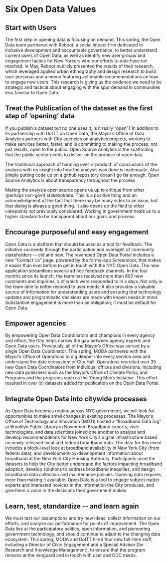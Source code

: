 # Six Open Data Values

## Start with Users

The first step in opening data is focusing on demand. This spring, the Open Data team partnered with Reboot, a social impact firm dedicated to inclusive development and accountable governance, to better understand current users of Open Data, as well as identify new user groups and engagement tactics for New Yorkers who our efforts to date have not reached. In May, Reboot publicly presented the results of their research, which leveraged applied urban ethnography and design research to build user personas and a memo featuring actionable recommendations on how to engage new users. This research is giving us the evidence we need to be strategic and tactical about engaging with the spur demand in communities less familiar to Open Data.

## Treat the Publication of the dataset as the first step of ‘opening’ data

If you publish a dataset but no one uses it, is it really “open”? In addition to its partnership with DoITT on Open Data, the Mayor’s Office of Data Analytics partners with CIty agencies on analytics projects, working to make services better, faster, and is committing to making the process, not just results, open to the public. Open Source Analytics is the scaffolding that the public sector needs to deliver on the promise of open data.

The traditional approach of handing over a ‘product’ of conclusions of the analysis with no insight into how the analysis was done is inadequate. Also simply putting code up on a github repository doesn’t go far enough. Open Source Analytics is about transparency throughout the process.

Making the analysis open source opens us up to critique from other (perhaps non-govt) stakeholders. This is a positive thing and an acknowledgment of the fact that there may be many sides to an issue, but that dialog is always a good thing. It also opens up the field to other viewpoints not previously considered. Working in government holds us to a higher standard to be transparent about our goals and process.

## Encourage purposeful and easy engagement

Open Data is a platform that should be used as a tool for feedback. The initiative succeeds through the participation and oversight of community stakeholders -- old and new. The revamped Open Data Portal includes a new “Contact Us” page, powered by the forms-app Screendoor, that makes it easier than ever before to get in touch with the NYC Open Data. The new application streamlines several ad hoc feedback channels. In the four months since its launch, the team has received more than 800 new comments and inquiries, x of which were responded to in x days. Not only is the team able to better respond to user needs; it also provides a valuable source of information for understanding users and ensuring that technology updates and programmatic decisions are made with known needs in  mind. Substantive engagement is more than an obligation; it must be default for Open Data.

## Empower agencies

By empowering Open Data Coordinators and champions in every agency and office, the City helps narrow the gap between agency experts and Open Data users. Previously, all of the Mayor’s Office was served by a single Open Data Coordinator. This spring, MODA partnered with the Mayor’s Office of Operations to dig deeper into every service area and understand the data ecosystem of City Hall. Operations recruited over 35 new Open Data Coordinators from individual offices and divisions, including new data publishers such as the Mayor’s Office of Climate Policy and Programs and the programs such as the Young Men’s Initiative. This effort resulted in over (x) datasets added for publication on the Open Data Portal.

## Integrate Open Data into citywide processes

As Open Data becomes routine across NYC government, we will look for opportunities to make small changes in existing processes. The Mayor’s Office of Technology and Innovation (MOTI) hosted a “Broadband Data Dig” at Brooklyn Public Library in November. Broadband experts, civic technologists, and data scientists joined one another to analyze and develop recommendations for New York City’s digital infrastructure based on newly-released local and federal broadband data. The data for this event includes a block-level look at broadband availability in New York City (from federal data), and development-by-development information about broadband at the New York City Housing Authority. Participants used the datasets to help the City better understand the factors impacting broadband adoption, develop solutions to address broadband inequities, and design broadband data collection and maintenance policies. Opening data requires more than making it available: Open Data is a tool to engage subject matter experts and interested novices in the information the City produces, and give them a voice in the decisions their government makes.

## Learn, test, standardize -- and learn again

We must test our assumptions and try new ideas, collect information on our efforts, and analyze our performance for points of improvement. The Open Data lies at the participatory politics, open information, and pioneering government technology, and should continue to adapt to the changing data ecosystem. This spring, MODA and DoITT hired four new full-time staff, including a Director of Civic Engagement and a Special Advisor [for Research and Knowledge Management],  to ensure that the program remains at the vanguard and in touch with user and ODC needs.
